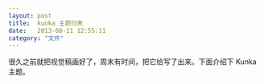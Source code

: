 ```yaml
---
layout: post
title:  kunka 主题归来
date:   2013-08-11 12:55:11
category: "文件"
---
```


很久之前就把视觉稿画好了，周末有时间，把它给写了出来。下面介绍下 Kunka 主题。
